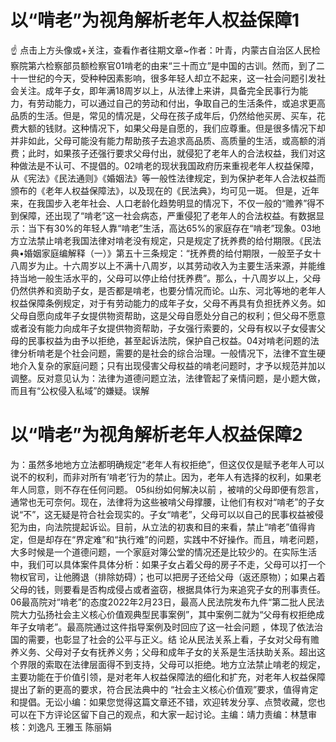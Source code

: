 # 以“啃老”为视角解析老年人权益保障1

☝ 点击上方头像或+关注，查看作者往期文章~作者：叶青，内蒙古自治区人民检察院第六检察部员额检察官01啃老的由来“三十而立”是中国的古训。然而，到了二十一世纪的今天，受种种因素影响，很多年轻人却立不起来，这一社会问题引发社会关注。成年子女，即年满18周岁以上，从法律上来讲，具备完全民事行为能力，有劳动能力，可以通过自己的劳动和付出，争取自己的生活条件，或追求更高品质的生活。但是，常见的情况是，父母在孩子成年后，仍然给他买房、买车，花费大额的钱财。这种情况下，如果父母是自愿的，我们应尊重。但是很多情况下却并非如此，父母可能没有能力帮助孩子去追求高品质、高质量的生活，或高额的消费；此时，如果孩子还强行要求父母付出，就侵犯了老年人的合法权益，我们对这种做法是不认可、不提倡的。02啃老的现状我国政府历来重视老年人权益保障，从《宪法》《民法通则》《婚姻法》等一般性法律规定，到为保护老年人合法权益而颁布的《老年人权益保障法》，以及现在的《民法典》，均可见一斑。 但是，近年来，在我国步入老年社会、人口老龄化趋势明显的情况下，不仅一般的“赡养”得不到保障，还出现了“啃老”这一社会病态，严重侵犯了老年人的合法权益。有数据显示：当下有30%的年轻人靠“啃老”生活，高达65%的家庭存在“啃老”现象。03地方立法禁止啃老我国法律对啃老没有规定，只是规定了抚养费的给付期限。《民法典•婚姻家庭编解释（一）》第五十三条规定：“抚养费的给付期限，一般至子女十八周岁为止。十六周岁以上不满十八周岁，以其劳动收入为主要生活来源，并能维持当地一般生活水平的，父母可以停止给付抚养费”。那么，十八周岁以上，父母仍然供养和资助子女，是否都是啃老，也要分情况而论。山东、河北等地的老年人权益保障条例规定，对于有劳动能力的成年子女，父母不再具有负担抚养义务。如父母自愿向成年子女提供物资帮助，这是父母自愿处分自己的权利；但父母不愿意或者没有能力向成年子女提供物资帮助，子女强行索要的，父母有权以子女侵害父母的民事权益为由予以拒绝，甚至起诉法院，保护自己权益。04对啃老问题的法律分析啃老是个社会问题，需要的是社会的综合治理。一般情况下，法律不宜生硬地介入复杂的家庭问题；只有出现侵害父母权益的啃老问题时，才予以规范并加以调整。反对意见认为：法律为道德问题立法，法律管起了亲情问题，是小题大做，而且有“公权侵入私域”的嫌疑。误解

# 以“啃老”为视角解析老年人权益保障2

为：虽然多地地方立法都明确规定“老年人有权拒绝”，但这仅仅是赋予老年人可以说不的权利，而非对所有‘啃老’行为的禁止。因为，老年人有选择的权利，如果老年人同意，则不存在任何问题。   05纠纷如何解决以前 ，被啃的父母即便有怨言，通常也无可奈何。现在，法律将为这些被啃父母撑腰，让他们有权对“啃老”的子女说“不”，这无疑是符合社会现实的。子女“啃老”，父母可以以自己的民事权益被侵犯为由，向法院提起诉讼。目前，从立法的初衷和目的来看，禁止“啃老”值得肯定，但是却存在“界定难”和“执行难”的问题，实践中不好操作。而且，啃老问题，大多时候是一个道德问题，一个家庭对簿公堂的情况还是比较少的。在实际生活中，我们可以具体案件具体分析：如果子女占着父母的房子不走，父母可以打一个物权官司，让他腾退（排除妨碍）；也可以把房子还给父母（返还原物）；如果占着父母的钱，则要看是否构成侵占或者盗窃，根据具体行为来追究子女的刑事责任。06最高院对“啃老”的态度2022年2月23日，最高人民法院发布九件“第二批人民法院大力弘扬社会主义核心价值观典型民事案例”，其中案例二就为“父母有权拒绝成年子女啃老”。最高院通过这件指导案例及时回应了这一社会问题 ，体现了依法治国的需要，也彰显了社会的公平与正义。结 论从民法关系上看，子女对父母有赡养义务、父母对子女有抚养义务；父母和成年子女的关系是生活扶助关系。超出这个界限的索取在法律层面得不到支持，父母可以拒绝。地方立法禁止啃老的规定，主要功能在于价值引领，是对老年人权益保障法的细化和扩充，对老年人权益保障提出了新的更高的要求，符合民法典中的 “社会主义核心价值观”要求，值得肯定和提倡。无讼小编：如果您觉得这篇文章还不错，欢迎转发分享、点赞收藏，您也可以在下方评论区留下自己的观点，和大家一起讨论。主编：靖力责编：林慧审核：刘逸凡 王雅玉 陈丽娟

